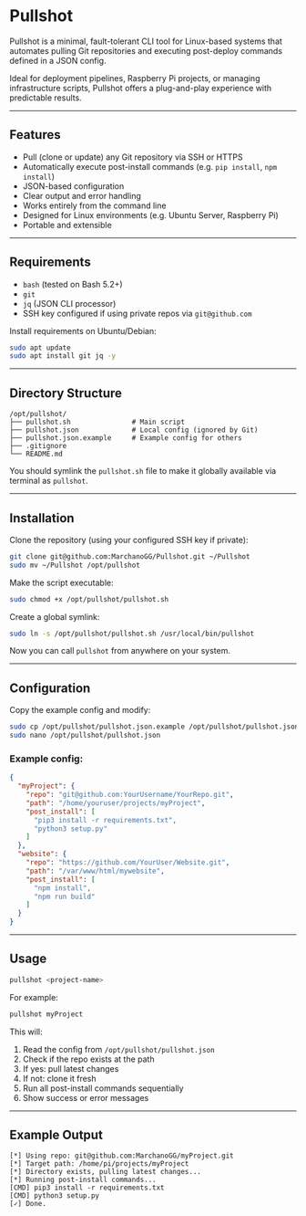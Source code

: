 # Pullshot

Pullshot is a minimal, fault-tolerant CLI tool for Linux-based systems that automates pulling Git repositories and executing post-deploy commands defined in a JSON config.

Ideal for deployment pipelines, Raspberry Pi projects, or managing infrastructure scripts, Pullshot offers a plug-and-play experience with predictable results.

---

## Features

- Pull (clone or update) any Git repository via SSH or HTTPS
- Automatically execute post-install commands (e.g. `pip install`, `npm install`)
- JSON-based configuration
- Clear output and error handling
- Works entirely from the command line
- Designed for Linux environments (e.g. Ubuntu Server, Raspberry Pi)
- Portable and extensible

---

## Requirements

- `bash` (tested on Bash 5.2+)
- `git`
- `jq` (JSON CLI processor)
- SSH key configured if using private repos via `git@github.com`

Install requirements on Ubuntu/Debian:

```bash
sudo apt update
sudo apt install git jq -y
```

---

## Directory Structure

```
/opt/pullshot/
├── pullshot.sh               # Main script
├── pullshot.json             # Local config (ignored by Git)
├── pullshot.json.example     # Example config for others
├── .gitignore
└── README.md
```

You should symlink the `pullshot.sh` file to make it globally available via terminal as `pullshot`.

---

## Installation

Clone the repository (using your configured SSH key if private):

```bash
git clone git@github.com:MarchanoGG/Pullshot.git ~/Pullshot
sudo mv ~/Pullshot /opt/pullshot
```

Make the script executable:

```bash
sudo chmod +x /opt/pullshot/pullshot.sh
```

Create a global symlink:

```bash
sudo ln -s /opt/pullshot/pullshot.sh /usr/local/bin/pullshot
```

Now you can call `pullshot` from anywhere on your system.

---

## Configuration

Copy the example config and modify:

```bash
sudo cp /opt/pullshot/pullshot.json.example /opt/pullshot/pullshot.json
sudo nano /opt/pullshot/pullshot.json
```

### Example config:

```json
{
  "myProject": {
    "repo": "git@github.com:YourUsername/YourRepo.git",
    "path": "/home/youruser/projects/myProject",
    "post_install": [
      "pip3 install -r requirements.txt",
      "python3 setup.py"
    ]
  },
  "website": {
    "repo": "https://github.com/YourUser/Website.git",
    "path": "/var/www/html/mywebsite",
    "post_install": [
      "npm install",
      "npm run build"
    ]
  }
}
```

---

## Usage

```bash
pullshot <project-name>
```

For example:

```bash
pullshot myProject
```

This will:

1. Read the config from `/opt/pullshot/pullshot.json`
2. Check if the repo exists at the path
3. If yes: pull latest changes
4. If not: clone it fresh
5. Run all post-install commands sequentially
6. Show success or error messages

---

## Example Output

```
[*] Using repo: git@github.com:MarchanoGG/myProject.git
[*] Target path: /home/pi/projects/myProject
[*] Directory exists, pulling latest changes...
[*] Running post-install commands...
[CMD] pip3 install -r requirements.txt
[CMD] python3 setup.py
[✓] Done.
```
